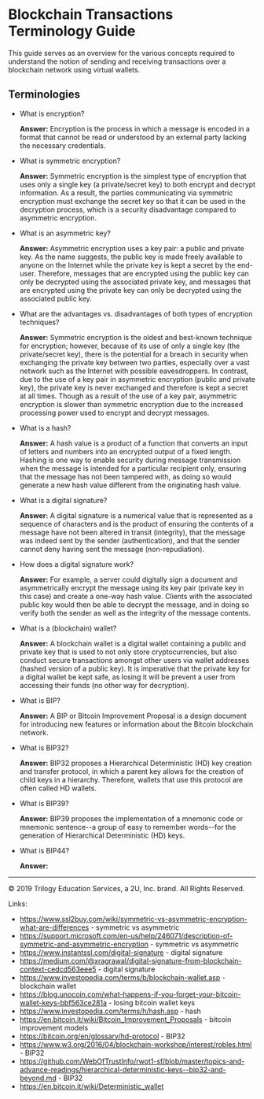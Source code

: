# Blockchain Transactions Terminology Guide

This guide serves as an overview for the various concepts required to understand the notion of sending and receiving transactions over a blockchain network using virtual wallets.

## Terminologies

* What is encryption?

  **Answer:** Encryption is the process in which a message is encoded in a format that cannot be read or understood by an external party lacking the necessary credentials.

* What is symmetric encryption?

  **Answer:** Symmetric encryption is the simplest type of encryption that uses only a single key (a private/secret key) to both encrypt and decrypt information. As a result, the parties communicating via symmetric encryption must exchange the secret key so that it can be used in the decryption process, which is a security disadvantage compared to asymmetric encryption.

* What is an asymmetric key?

  **Answer:** Asymmetric encryption uses a key pair: a public and private key. As the name suggests, the public key is made freely available to anyone on the Internet while the private key is kept a secret by the end-user. Therefore, messages that are encrypted using the public key can only be decrypted using the associated private key, and messages that are encrypted using the private key can only be decrypted using the associated public key.

* What are the advantages vs. disadvantages of both types of encryption techniques?

  **Answer:** Symmetric encryption is the oldest and best-known technique for encryption; however, because of its use of only a single key (the private/secret key), there is the potential for a breach in security when exchanging the private key between two parties, especially over a vast network such as the Internet with possible eavesdroppers. In contrast, due to the use of a key pair in asymmetric encryption (public and private key), the private key is never exchanged and therefore is kept a secret at all times. Though as a result of the use of a key pair, asymmetric encryption is slower than symmetric encryption due to the increased processing power used to encrypt and decrypt messages.

* What is a hash?

  **Answer:** A hash value is a product of a function that converts an input of letters and numbers into an encrypted output of a fixed length. Hashing is one way to enable security during message transmission when the message is intended for a particular recipient only, ensuring that the message has not been tampered with, as doing so would generate a new hash value different from the originating hash value.

* What is a digital signature?

  **Answer:** A digital signature is a numerical value that is represented as a sequence of characters and is the product of ensuring the contents of a message have not been altered in transit (integrity), that the message was indeed sent by the sender (authentication), and that the sender cannot deny having sent the message (non-repudiation).

* How does a digital signature work?

  **Answer:** For example, a server could digitally sign a document and asymmetrically encrypt the message using its key pair (private key in this case) and create a one-way hash value. Clients with the associated public key would then be able to decrypt the message, and in doing so verify both the sender as well as the integrity of the message contents.

* What is a (blockchain) wallet?

  **Answer:** A blockchain wallet is a digital wallet containing a public and private key that is used to not only store cryptocurrencies, but also conduct secure transactions amongst other users via wallet addresses (hashed version of a public key). It is imperative that the private key for a digital wallet be kept safe, as losing it will be prevent a user from accessing their funds (no other way for decryption).

* What is BIP?

  **Answer:** A BIP or Bitcoin Improvement Proposal is a design document for introducing new features or information about the Bitcoin blockchain network.

* What is BIP32?

  **Answer:** BIP32 proposes a Hierarchical Deterministic (HD) key creation and transfer protocol, in which a parent key allows for the creation of child keys in a hierarchy. Therefore, wallets that use this protocol are often called HD wallets.

* What is BIP39?

  **Answer:** BIP39 proposes the implementation of a mnemonic code or mnemonic sentence--a group of easy to remember words--for the generation of Hierarchical Deterministic (HD) keys.

* What is BIP44?

  **Answer:** 

---

© 2019 Trilogy Education Services, a 2U, Inc. brand. All Rights Reserved.

Links:

* https://www.ssl2buy.com/wiki/symmetric-vs-asymmetric-encryption-what-are-differences - symmetric vs asymmetric
* https://support.microsoft.com/en-us/help/246071/description-of-symmetric-and-asymmetric-encryption - symmetric vs asymmetric
* https://www.instantssl.com/digital-signature - digital signature
* https://medium.com/@xragrawal/digital-signature-from-blockchain-context-cedcd563eee5 - digital signature
* https://www.investopedia.com/terms/b/blockchain-wallet.asp - blockchain wallet
* https://blog.unocoin.com/what-happens-if-you-forget-your-bitcoin-wallet-keys-bbf563ce281a - losing bitcoin wallet keys
* https://www.investopedia.com/terms/h/hash.asp - hash
* https://en.bitcoin.it/wiki/Bitcoin_Improvement_Proposals - bitcoin improvement models
* https://bitcoin.org/en/glossary/hd-protocol - BIP32
* https://www.w3.org/2016/04/blockchain-workshop/interest/robles.html - BIP32
* https://github.com/WebOfTrustInfo/rwot1-sf/blob/master/topics-and-advance-readings/hierarchical-deterministic-keys--bip32-and-beyond.md - BIP32
* https://en.bitcoin.it/wiki/Deterministic_wallet 
